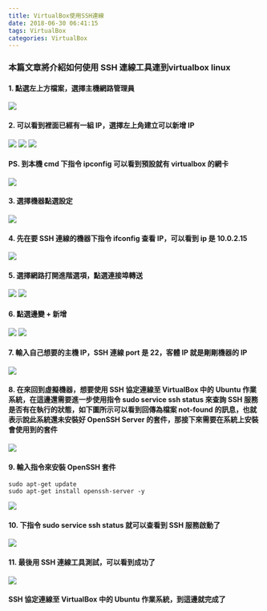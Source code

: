 ```yaml
---
title: VirtualBox使用SSH連線
date: 2018-06-30 06:41:15
tags: VirtualBox
categories: VirtualBox
---
```


### 本篇文章將介紹如何使用 SSH 連線工具連到virtualbox linux

<!-- more -->

#### 1. 點選左上方檔案，選擇主機網路管理員

![ ](images/1.png)

#### 2. 可以看到裡面已經有一組 IP，選擇左上角建立可以新增 IP

![ ](images/2.png)
![ ](images/3.png)
![ ](images/4.png)

#### PS. 到本機 cmd 下指令 ipconfig 可以看到預設就有 virtualbox 的網卡

![ ](images/5.png)

#### 3. 選擇機器點選設定

![ ](images/6.png)

#### 4. 先在要 SSH 連線的機器下指令 ifconfig 查看 IP，可以看到 ip 是 10.0.2.15

![ ](images/9.png)

#### 5. 選擇網路打開進階選項，點選連接埠轉送

![ ](images/7.png)
![ ](images/8.png)

#### 6. 點選邊變 + 新增

![ ](images/10.png)
![ ](images/11.png)

#### 7. 輸入自己想要的主機 IP，SSH 連線 port 是 22，客體 IP 就是剛剛機器的 IP

![ ](images/12.png)

#### 8. 在來回到虛擬機器，想要使用 SSH 協定連線至 VirtualBox 中的 Ubuntu 作業系統，在這邊還需要進一步使用指令 sudo service ssh status 來查詢 SSH 服務是否有在執行的狀態，如下圖所示可以看到回傳為檔案 not-found 的訊息，也就表示說此系統還未安裝好 OpenSSH Server 的套件，那接下來需要在系統上安裝會使用到的套件

![ ](images/13.png)

#### 9. 輸入指令來安裝 OpenSSH 套件

```
sudo apt-get update
sudo apt-get install openssh-server -y
```

![ ](images/14.png)

#### 10. 下指令 sudo service ssh status 就可以查看到 SSH 服務啟動了

![ ](images/15.png)

#### 11. 最後用 SSH 連線工具測試，可以看到成功了

![ ](images/16.png)

#### SSH 協定連線至 VirtualBox 中的 Ubuntu 作業系統，到這邊就完成了